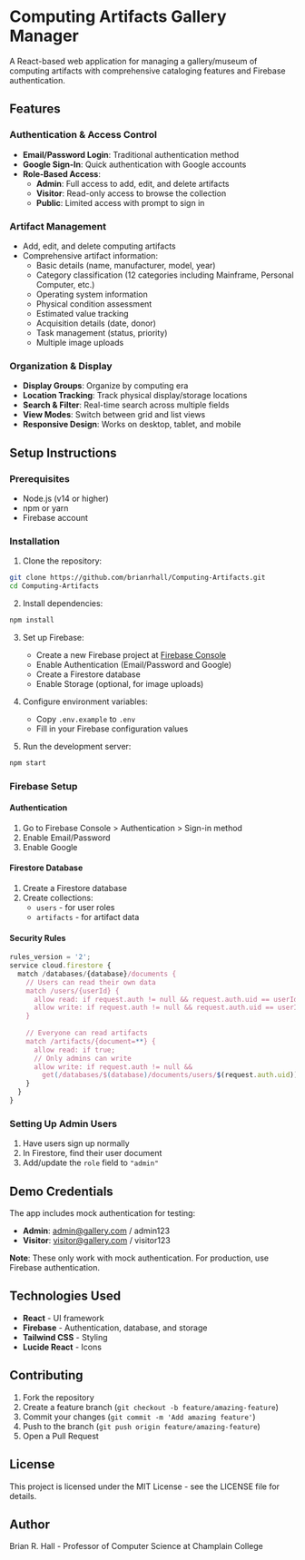 # Computing Artifacts Gallery Manager

A React-based web application for managing a gallery/museum of computing artifacts with comprehensive cataloging features and Firebase authentication.

## Features

### Authentication & Access Control
- **Email/Password Login**: Traditional authentication method
- **Google Sign-In**: Quick authentication with Google accounts
- **Role-Based Access**:
  - **Admin**: Full access to add, edit, and delete artifacts
  - **Visitor**: Read-only access to browse the collection
  - **Public**: Limited access with prompt to sign in

### Artifact Management
- Add, edit, and delete computing artifacts
- Comprehensive artifact information:
  - Basic details (name, manufacturer, model, year)
  - Category classification (12 categories including Mainframe, Personal Computer, etc.)
  - Operating system information
  - Physical condition assessment
  - Estimated value tracking
  - Acquisition details (date, donor)
  - Task management (status, priority)
  - Multiple image uploads

### Organization & Display
- **Display Groups**: Organize by computing era
- **Location Tracking**: Track physical display/storage locations
- **Search & Filter**: Real-time search across multiple fields
- **View Modes**: Switch between grid and list views
- **Responsive Design**: Works on desktop, tablet, and mobile

## Setup Instructions

### Prerequisites
- Node.js (v14 or higher)
- npm or yarn
- Firebase account

### Installation

1. Clone the repository:
```bash
git clone https://github.com/brianrhall/Computing-Artifacts.git
cd Computing-Artifacts
```

2. Install dependencies:
```bash
npm install
```

3. Set up Firebase:
   - Create a new Firebase project at [Firebase Console](https://console.firebase.google.com/)
   - Enable Authentication (Email/Password and Google)
   - Create a Firestore database
   - Enable Storage (optional, for image uploads)

4. Configure environment variables:
   - Copy `.env.example` to `.env`
   - Fill in your Firebase configuration values

5. Run the development server:
```bash
npm start
```

### Firebase Setup

#### Authentication
1. Go to Firebase Console > Authentication > Sign-in method
2. Enable Email/Password
3. Enable Google

#### Firestore Database
1. Create a Firestore database
2. Create collections:
   - `users` - for user roles
   - `artifacts` - for artifact data

#### Security Rules
```javascript
rules_version = '2';
service cloud.firestore {
  match /databases/{database}/documents {
    // Users can read their own data
    match /users/{userId} {
      allow read: if request.auth != null && request.auth.uid == userId;
      allow write: if request.auth != null && request.auth.uid == userId;
    }
    
    // Everyone can read artifacts
    match /artifacts/{document=**} {
      allow read: if true;
      // Only admins can write
      allow write: if request.auth != null && 
        get(/databases/$(database)/documents/users/$(request.auth.uid)).data.role == 'admin';
    }
  }
}
```

### Setting Up Admin Users

1. Have users sign up normally
2. In Firestore, find their user document
3. Add/update the `role` field to `"admin"`

## Demo Credentials

The app includes mock authentication for testing:
- **Admin**: admin@gallery.com / admin123
- **Visitor**: visitor@gallery.com / visitor123

**Note**: These only work with mock authentication. For production, use Firebase authentication.

## Technologies Used

- **React** - UI framework
- **Firebase** - Authentication, database, and storage
- **Tailwind CSS** - Styling
- **Lucide React** - Icons

## Contributing

1. Fork the repository
2. Create a feature branch (`git checkout -b feature/amazing-feature`)
3. Commit your changes (`git commit -m 'Add amazing feature'`)
4. Push to the branch (`git push origin feature/amazing-feature`)
5. Open a Pull Request

## License

This project is licensed under the MIT License - see the LICENSE file for details.

## Author

Brian R. Hall - Professor of Computer Science at Champlain College